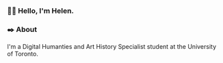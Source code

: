 ### 👩‍💻 Hello, I'm Helen. 

### ✒️ About
I'm a Digital Humanties and Art History Specialist student at the University of Toronto.

